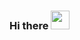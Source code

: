 ### Hi there <img src="https://raw.githubusercontent.com/aemmadi/aemmadi/master/wave.gif" width="30px">

